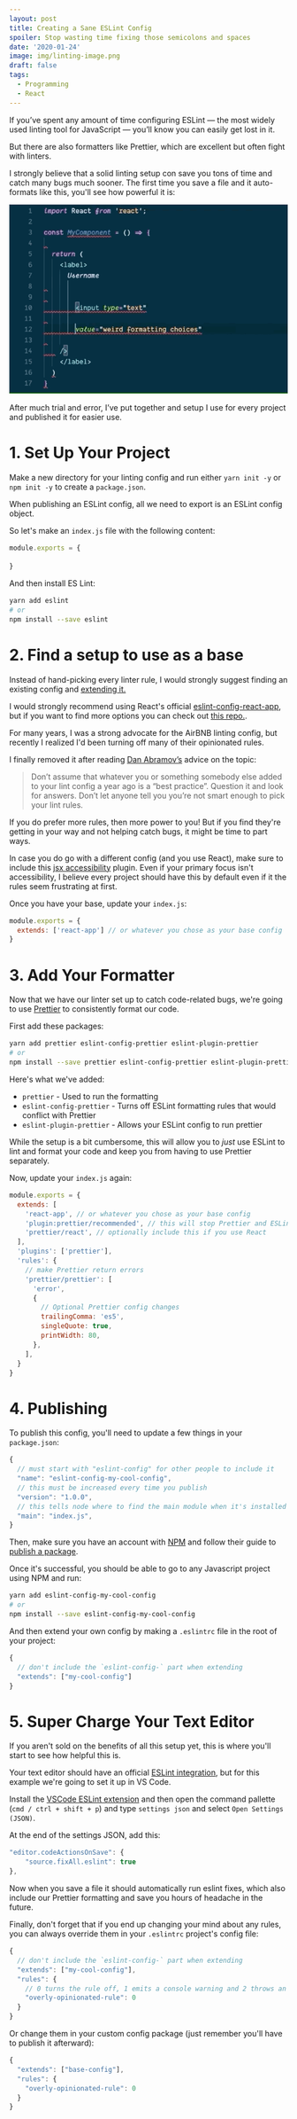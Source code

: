```yaml
---
layout: post
title: Creating a Sane ESLint Config
spoiler: Stop wasting time fixing those semicolons and spaces
date: '2020-01-24'
image: img/linting-image.png
draft: false
tags:
  - Programming
  - React
---
```


If you’ve spent any amount of time configuring ESLint — the most widely used linting tool for JavaScript — you’ll know you can easily get lost in it.

But there are also formatters like Prettier, which are excellent but often fight with linters.

I strongly believe that a solid linting setup con save you tons of time and catch many bugs much sooner. The first time you save a file and it auto-formats like this, you'll see how powerful it is:

![GIF showing linting / formatting tools fixing code automatically](img/autofix-example.gif)

After much trial and error, I’ve put together and setup I use for every project and published it for easier use.

# 1. Set Up Your Project

Make a new directory for your linting config and run either `yarn init -y` or `npm init -y` to create a `package.json`.

When publishing an ESLint config, all we need to export is an ESLint config object.

So let's make an `index.js` file with the following content:

```js
module.exports = {

}
```

And then install ES Lint:

```bash
yarn add eslint
# or
npm install --save eslint
```

# 2. Find a setup to use as a base

Instead of hand-picking every linter rule, I would strongly suggest finding an existing config and [extending it.](https://eslint.org/docs/user-guide/configuring#extending-configuration-files)

I would strongly recommend using React's official [eslint-config-react-app](https://github.com/facebook/create-react-app/tree/master/packages/eslint-config-react-app#usage-outside-of-create-react-app), but if you want to find more options you can check out [this repo.](https://github.com/dustinspecker/awesome-eslint).

For many years, I was a strong advocate for the AirBNB linting config, but recently I realized I'd been turning off many of their opinionated rules.

I finally removed it after reading [Dan Abramov’s](https://overreacted.io/writing-resilient-components/#marie-kondo-your-lint-config) advice on the topic:

> Don’t assume that whatever you or something somebody else added to your lint config a year ago is a “best practice”. Question it and look for answers. Don’t let anyone tell you you’re not smart enough to pick your lint rules.

If you do prefer more rules, then more power to you! But if you find they're getting in your way and not helping catch bugs, it might be time to part ways.

In case you do go with a different config (and you use React), make sure to include this [jsx accessibility](https://github.com/evcohen/eslint-plugin-jsx-a11y) plugin. Even if your primary focus isn't accessibility, I believe every project should have this by default even if it the rules seem frustrating at first.

Once you have your base, update your `index.js`:

```js
module.exports = {
  extends: ['react-app'] // or whatever you chose as your base config
}
```

# 3. Add Your Formatter

Now that we have our linter set up to catch code-related bugs, we're going to use [Prettier](https://prettier.io/) to consistently format our code.

First add these packages:
```bash
yarn add prettier eslint-config-prettier eslint-plugin-prettier
# or
npm install --save prettier eslint-config-prettier eslint-plugin-prettier
```

Here's what we've added:
- `prettier` - Used to run the formatting
- `eslint-config-prettier` - Turns off ESLint formatting rules that would conflict with Prettier
- `eslint-plugin-prettier` - Allows your ESLint config to run prettier

While the setup is a bit cumbersome, this will allow you to _just_ use ESLint to lint and format your code and keep you from having to use Prettier separately.

Now, update your `index.js` again:

```js
module.exports = {
  extends: [
    'react-app', // or whatever you chose as your base config
    'plugin:prettier/recommended', // this will stop Prettier and ESLint from fighting over fixes
    'prettier/react', // optionally include this if you use React
  ],
  'plugins': ['prettier'],
  'rules': {
    // make Prettier return errors
    'prettier/prettier': [
      'error',
      {
        // Optional Prettier config changes
        trailingComma: 'es5',
        singleQuote: true,
        printWidth: 80,
      },
    ],
  }
}
```

# 4. Publishing

To publish this config, you'll need to update a few things in your `package.json`:

```js
{
  // must start with "eslint-config" for other people to include it
  "name": "eslint-config-my-cool-config",
  // this must be increased every time you publish
  "version": "1.0.0",
  // this tells node where to find the main module when it's installed
  "main": "index.js",
}
```

Then, make sure you have an account with [NPM](https://www.npmjs.com) and follow their guide to [publish a package](https://docs.npmjs.com/creating-and-publishing-unscoped-public-packages#publishing-unscoped-public-packages).

Once it's successful, you should be able to go to any Javascript project using NPM and run:

```bash
yarn add eslint-config-my-cool-config
# or
npm install --save eslint-config-my-cool-config
```

And then extend your own config by making a `.eslintrc` file in the root of your project:

```js
{
  // don't include the `eslint-config-` part when extending
  "extends": ["my-cool-config"]
}
```

# 5. Super Charge Your Text Editor

If you aren't sold on the benefits of all this setup yet, this is where you'll start to see how helpful this is.

Your text editor should have an official [ESLint integration](https://eslint.org/docs/user-guide/integrations#editors), but for this example we're going to set it up in VS Code.

Install the [VSCode ESLint extension](https://marketplace.visualstudio.com/items?itemName=dbaeumer.vscode-eslint) and then open the command pallette (`cmd / ctrl + shift + p`) and type `settings json` and select `Open Settings (JSON)`.

At the end of the settings JSON, add this:

```js
"editor.codeActionsOnSave": {
    "source.fixAll.eslint": true
},
```

Now when you save a file it should automatically run eslint fixes, which also include our Prettier formatting and save you hours of headache in the future.

Finally, don't forget that if you end up changing your mind about any rules, you can always override them in your `.eslintrc` project's config file:

```js
{
  // don't include the `eslint-config-` part when extending
  "extends": ["my-cool-config"],
  "rules": {
    // 0 turns the rule off, 1 emits a console warning and 2 throws an error
    "overly-opinionated-rule": 0
  }
}
```

Or change them in your custom config package (just remember you'll have to publish it afterward):

```js
{
  "extends": ["base-config"],
  "rules": {
    "overly-opinionated-rule": 0
  }
}
```